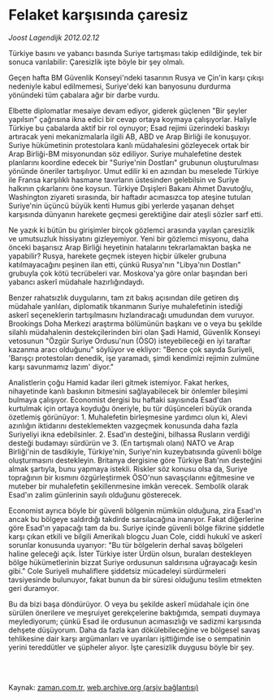 # Felaket karşısında çaresiz

*Joost Lagendijk 2012.02.12*

<td class="columnist-detail">
<p>Türkiye basını ve yabancı basında Suriye tartışması takip edildiğinde, tek bir sonuca varılabilir: Çaresizlik işte böyle bir şey olmalı.</p>
<p>
<div id="haberMetinDiv">
<p>Geçen hafta BM Güvenlik Konseyi'ndeki tasarının Rusya ve Çin'in karşı çıkışı nedeniyle kabul edilmemesi, Suriye'deki kan banyosunu durdurma yönündeki tüm çabalara ağır bir darbe vurdu.
<p>Elbette diplomatlar mesaiye devam ediyor, giderek güçlenen "Bir şeyler yapılsın" çağrısına ikna edici bir cevap ortaya koymaya çalışıyorlar. Haliyle Türkiye bu çabalarda aktif bir rol oynuyor; Esad rejimi üzerindeki baskıyı artıracak yeni mekanizmalarla ilgili AB, ABD ve Arap Birliği ile konuşuyor. Suriye hükümetinin protestolara kanlı müdahalesini gözleyecek ortak bir Arap Birliği-BM misyonundan söz ediliyor. Suriye muhalefetine destek planlarını koordine edecek bir "Suriye'nin Dostları" grubunun oluşturulması yönünde öneriler tartışılıyor. Umut edilir ki en azından bu meselede Türkiye ile Fransa karşılıklı hasmane tavırların üstesinden gelebilsin ve Suriye halkının çıkarlarını öne koysun. Türkiye Dışişleri Bakanı Ahmet Davutoğlu, Washington ziyareti sırasında, bir haftadır acımasızca top ateşine tutulan Suriye'nin üçüncü büyük kenti Humus gibi yerlerde yaşanan dehşet karşısında dünyanın harekete geçmesi gerektiğine dair ateşli sözler sarf etti.
<p>Ne yazık ki bütün bu girişimler birçok gözlemci arasında yayılan çaresizlik ve umutsuzluk hissiyatını gizleyemiyor. Yeni bir gözlemci misyonu, daha önceki başarısız Arap Birliği heyetinin hatalarını tekrarlamaktan başka ne yapabilir? Rusya, harekete geçmek isteyen hiçbir ülkeler grubuna katılmayacağını peşinen ilan etti, çünkü Rusya'nın "Libya'nın Dostları" grubuyla çok kötü tecrübeleri var. Moskova'ya göre onlar başından beri yabancı askerî müdahale hazırlığındaydı.
<p>Benzer rahatsızlık duygularını, tam zıt bakış açısından dile getiren dış müdahale yanlıları, diplomatik tıkanmanın Suriye muhalefetinin istediği askerî seçeneklerin tartışılmasını hızlandıracağı umudundan dem vuruyor. Brookings Doha Merkezi araştırma bölümünün başkanı ve o veya bu şekilde silahlı müdahalenin destekçilerinden biri olan Şadi Hamid, Güvenlik Konseyi vetosunun "Özgür Suriye Ordusu'nun (ÖSO) isteyebileceği en iyi taraftar kazanma aracı olduğunu" söylüyor ve ekliyor: "Bence çok sayıda Suriyeli, 'Barışçı protestoları denedik, işe yaramadı, şimdi kendimizi rejimin zulmüne karşı savunmamız lazım' diyor."
<p>Analistlerin çoğu Hamid kadar ileri gitmek istemiyor. Fakat herkes, nihayetinde kanlı baskının bitmesini sağlayabilecek bir önlemler bileşimi bulmaya çalışıyor. Economist dergisi bu haftaki sayısında Esad'dan kurtulmak için ortaya koyduğu öneriyle, bu tür düşünceleri büyük oranda özetlemiş görünüyor: 1. Muhalefetin birleşmesine yardımcı olun ki, Alevi azınlığın iktidarını desteklemekten vazgeçmek konusunda daha fazla Suriyeliyi ikna edebilsinler. 2. Esad'ın desteğini, bilhassa Rusların verdiği desteği budamayı sürdürün ve 3. (En tartışmalı olanı) NATO ve Arap Birliği'nin de tasdikiyle, Türkiye'nin, Suriye'nin kuzeybatısında güvenli bölge oluşturmasını destekleyin. Britanya dergisine göre Türkiye Batı'nın desteğini almak şartıyla, bunu yapmaya istekli. Riskler söz konusu olsa da, Suriye toprağının bir kısmını özgürleştirmek ÖSO'nun savaşçılarını eğitmesine ve muteber bir muhalefetin şekillenmesine imkân verecek. Sembolik olarak Esad'ın zalim günlerinin sayılı olduğunu gösterecek.
<p>Economist ayrıca böyle bir güvenli bölgenin mümkün olduğuna, zira Esad'ın ancak bu bölgeye saldırdığı takdirde sarsılacağına inanıyor. Fakat diğerlerine göre Esad'ın yapacağı tam da bu. Suriye içinde güvenli bölge fikrine şiddetle karşı çıkan etkili ve bilgili Amerikalı blogcu Juan Cole, ciddi hukukî ve askerî sorunlar konusunda uyarıyor: "Bu tür bölgelerin derhal savaş bölgeleri haline geleceği açık. İster Türkiye ister Ürdün olsun, buraları destekleyen bölge hükümetlerinin bizzat Suriye ordusunun saldırısına uğrayacağı kesin gibi." Cole Suriyeli muhaliflere şiddetsiz mücadeleyi sürdürmeleri tavsiyesinde bulunuyor, fakat bunun da bir süresi olduğunu teslim etmekten geri duramıyor.
<p>Bu da bizi başa döndürüyor. O veya bu şekilde askerî müdahale için öne sürülen önerilere ve meşruiyet gerekçelerine baktığımda, sempati duymaya meylediyorum; çünkü Esad ile ordusunun acımasızlığı ve sadizmi karşısında dehşete düşüyorum. Daha da fazla kan dökülebileceğine ve bölgesel savaş tehlikesine dair karşı argümanları ve uyarıları işittiğimde ise o sempatinin yerini tereddütler ve şüpheler alıyor. İşte çaresizlik duygusu böyle bir şey.</p></p></p></p></p></p></p></div>
</p>


<p><br>
		 </br></p></td>

Kaynak: [zaman.com.tr](http://zaman.com.tr/yazar.do?yazino=1243929), [web.archive.org (arşiv bağlantısı)](http://web.archive.org/web/20120213034013/http://www.zaman.com.tr:80/yazar.do?yazino=1243929)
